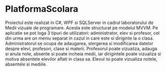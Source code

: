 # PlatformaScolara
Proiectul este realizat in C#, WPF si SQLServer in cadrul laboratorului de Medii vizuale de programare. Acesta este structurat pe modelul MVVM.
Pe aplicatie se pot loga 3 tipuri de utilizatori: administrator, elev si profesor, cel din urma are un meniu separat in cazul in care este si diriginte la o clasa.
Administratorul se ocupa de adaugarea, stergerea si modificarea datelor despre elevi, profesori, clase si materii. Profesorul poate vizualiza, adauga si anula note, absente si poate incheia medii, iar dirigintele poate vizualiza si motiva absentele elevilor aflati in clasa sa. Elevul isi poate vizualiza notele, absentele si mediile.
